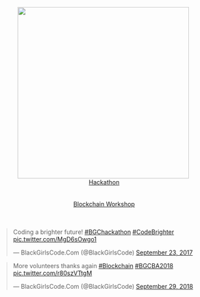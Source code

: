 <img align="left" hspace="50" height="400" src="https://www.dropbox.com/s/0pi5ccfm9tdz980/photo_100.png?raw=1">

<div>
  <p align="center">
    <br/><br/><br/><br/>
    <a href="http://zskolnik.com/hackathon.mov">Hackathon</a><br/><br/><br/>
    <a href="http://zskolnik.com/blockchain.m4v">Blockchain Workshop</a><br/><br/><br/>
    <blockquote class="twitter-tweet" data-lang="en"><p lang="en" dir="ltr">Coding a brighter future! <a href="https://twitter.com/hashtag/BGChackathon?src=hash&amp;ref_src=twsrc%5Etfw">#BGChackathon</a> <a href="https://twitter.com/hashtag/CodeBrighter?src=hash&amp;ref_src=twsrc%5Etfw">#CodeBrighter</a> <a href="https://t.co/MgD6sOwgo1">pic.twitter.com/MgD6sOwgo1</a></p>&mdash; BlackGirlsCode.Com (@BlackGirlsCode) <a href="https://twitter.com/BlackGirlsCode/status/911416013501038593?ref_src=twsrc%5Etfw">September 23, 2017</a></blockquote> <script async src="https://platform.twitter.com/widgets.js" charset="utf-8"></script>
    <blockquote class="twitter-tweet" data-lang="en"><p lang="en" dir="ltr">More volunteers thanks again <a href="https://twitter.com/hashtag/Blockchain?src=hash&amp;ref_src=twsrc%5Etfw">#Blockchain</a> <a href="https://twitter.com/hashtag/BGCBA2018?src=hash&amp;ref_src=twsrc%5Etfw">#BGCBA2018</a> <a href="https://t.co/r80szVTtgM">pic.twitter.com/r80szVTtgM</a></p>&mdash; BlackGirlsCode.Com (@BlackGirlsCode) <a href="https://twitter.com/BlackGirlsCode/status/1046173378179149835?ref_src=twsrc%5Etfw">September 29, 2018</a></blockquote> <script async src="https://platform.twitter.com/widgets.js" charset="utf-8"></script>
  </p>
</div>
